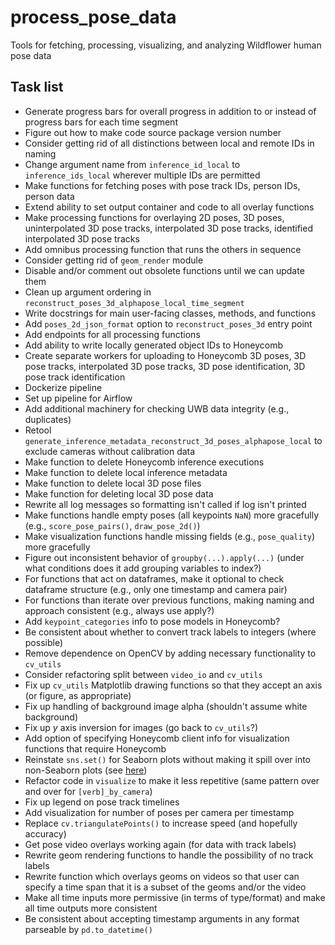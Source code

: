 # process_pose_data

Tools for fetching, processing, visualizing, and analyzing Wildflower human pose data

## Task list

* Generate progress bars for overall progress in addition to or instead of progress bars for each time segment
* Figure out how to make code source package version number
* Consider getting rid of all distinctions between local and remote IDs in naming
* Change argument name from `inference_id_local` to `inference_ids_local` wherever multiple IDs are permitted
* Make functions for fetching poses with pose track IDs, person IDs, person data
* Extend ability to set output container and code to all overlay functions
* Make processing functions for overlaying 2D poses, 3D poses, uninterpolated 3D pose tracks, interpolated 3D pose tracks, identified interpolated 3D pose tracks
* Add omnibus processing function that runs the others in sequence
* Consider getting rid of `geom_render` module
* Disable and/or comment out obsolete functions until we can update them
* Clean up argument ordering in `reconstruct_poses_3d_alphapose_local_time_segment`
* Write docstrings for main user-facing classes, methods, and functions
* Add `poses_2d_json_format` option to `reconstruct_poses_3d` entry point
* Add endpoints for all processing functions
* Add ability to write locally generated object IDs to Honeycomb
* Create separate workers for uploading to Honeycomb 3D poses, 3D pose tracks, interpolated 3D pose tracks, 3D pose identification, 3D pose track identification
* Dockerize pipeline
* Set up pipeline for Airflow
* Add additional machinery for checking UWB data integrity (e.g., duplicates)
* Retool `generate_inference_metadata_reconstruct_3d_poses_alphapose_local` to exclude cameras without calibration data
* Make function to delete Honeycomb inference executions
* Make function to delete local inference metadata
* Make function to delete local 3D pose files
* Make function for deleting local 3D pose data
* Rewrite all log messages so formatting isn't called if log isn't printed
* Make functions handle empty poses (all keypoints `NaN`) more gracefully (e.g., `score_pose_pairs()`, `draw_pose_2d()`)
* Make visualization functions handle missing fields (e.g., `pose_quality`) more gracefully
* Figure out inconsistent behavior of `groupby(...).apply(...)` (under what conditions does it add grouping variables to index?)
* For functions that act on dataframes, make it optional to check dataframe structure (e.g., only one timestamp and camera pair)
* For functions than iterate over previous functions, making naming and approach consistent (e.g., always use apply?)
* Add `keypoint_categories` info to pose models in Honeycomb?
* Be consistent about whether to convert track labels to integers (where possible)
* Remove dependence on OpenCV by adding necessary functionality to `cv_utils`
* Consider refactoring split between `video_io` and `cv_utils`
* Fix up `cv_utils` Matplotlib drawing functions so that they accept an axis (or figure, as appropriate)
* Fix up handling of background image alpha (shouldn't assume white background)
* Fix up _y_ axis inversion for images (go back to `cv_utils`?)
* Add option of specifying Honeycomb client info for visualization functions that require Honeycomb
* Reinstate `sns.set()` for Seaborn plots without making it spill over into non-Seaborn plots (see [here](https://stackoverflow.com/questions/26899310/python-seaborn-to-reset-back-to-the-matplotlib))
* Refactor code in `visualize` to make it less repetitive (same pattern over and over for `[verb]_by_camera`)
* Fix up legend on pose track timelines
* Add visualization for number of poses per camera per timestamp
* Replace `cv.triangulatePoints()` to increase speed (and hopefully accuracy)
* Get pose video overlays working again (for data with track labels)
* Rewrite geom rendering functions to handle the possibility of no track labels
* Rewrite function which overlays geoms on videos so that user can specify a time span that it is a subset of the geoms and/or the video
* Make all time inputs more permissive (in terms of type/format) and make all time outputs more consistent
* Be consistent about accepting timestamp arguments in any format parseable by `pd.to_datetime()`
